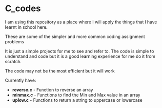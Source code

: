 # C_codes
I am using this repository as a place where I will apply the things that I have learnt in school here.

These are some of the simpler and more common coding assignment problems

It is just a simple projects for me to see and refer to. The code is simple to understand and code but it is a good learning experience for me do it from scratch.

The code may not be the most efficient but it will work

Currently have:

+ **reverse.c** - Function to reverse an array
+ **minmax.c** - Functions to find the Min and Max value in an array
+ **uplow.c** - Functions to return a string to uppercase or lowercase
